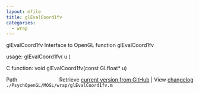 ```yaml
---
layout: mfile
title: glEvalCoord1fv
categories:
  - wrap
---
```


glEvalCoord1fv  Interface to OpenGL function glEvalCoord1fv

usage:  glEvalCoord1fv\( u \)

C function:  void glEvalCoord1fv\(const GLfloat\* u\)


<div class="code_header" style="text-align:right;">
  <span style="float:left;">Path&nbsp;&nbsp;</span> <span class="counter">Retrieve <a href=
  "https://raw.github.com/Psychtoolbox-3/Psychtoolbox-3/beta/./PsychOpenGL/MOGL/wrap/glEvalCoord1fv.m">current version from GitHub</a> | View <a href=
  "https://github.com/Psychtoolbox-3/Psychtoolbox-3/commits/beta/./PsychOpenGL/MOGL/wrap/glEvalCoord1fv.m">changelog</a></span>
</div>
<div class="code">
  <code>./PsychOpenGL/MOGL/wrap/glEvalCoord1fv.m</code>
</div>
